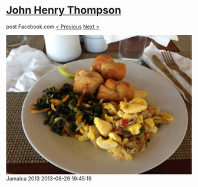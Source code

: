 # [John Henry Thompson](../README.md)
post Facebook.com
[< Previous](2013-08-29-39.md) [Next >](2013-08-29-41.md)

[![](../media/2013-08-29/Jamaica-2051.jpg)](../README.md)
Jamaica 2013
2013-08-29 19:45:19